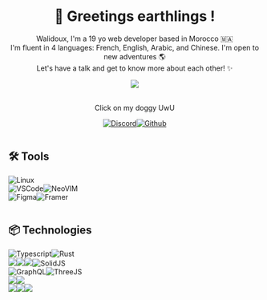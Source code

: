 <main style="text-align:center;">

# 👋 Greetings earthlings !

Walidoux, I'm a 19 yo web developer based in Morocco 🇲🇦 <br />
I'm fluent in 4 languages: French, English, Arabic, and Chinese. I'm open to new adventures 🌎 <br />
Let's have a talk and get to know more about each other! ✨ <br />

<a href="https://walidkorchi.com/">
    <img src="https://pa1.narvii.com/6294/39cf2f2bd5fce552d27a35d9496297d0f4e6528a_hq.gif" /> 
</a> <br /> <br />

Click on my doggy UwU 

[![Discord](https://img.shields.io/badge/Discord-5865F2?style=for-the-badge&logo=discord&logoColor=white)](https://discord.gg/rWpuGFCdKg)[![Github](https://img.shields.io/badge/GitHub-100000?style=for-the-badge&logo=github&logoColor=white)](https://github.com/Walidoux)

</main>

<main style="display: grid; grid-template-columns: repeat(auto-fit, minmax(300px, 1fr)); place-items-center: center;">
<section>
    
## 🛠️ Tools

![Linux](https://img.shields.io/badge/Linux-FCC624?style=for-the-badge&logo=linux&logoColor=black) <br />
![VSCode](https://img.shields.io/badge/Visual_Studio_Code-0078D4?style=for-the-badge&logo=visual%20studio%20code&logoColor=white)![NeoVIM](https://img.shields.io/badge/NeoVim-%2357A143.svg?&style=for-the-badge&logo=neovim&logoColor=white) <br />
![Figma](https://img.shields.io/badge/Figma-F24E1E?style=for-the-badge&logo=figma&logoColor=white)![Framer](https://img.shields.io/badge/Framer-black?style=for-the-badge&logo=framer&logoColor=blue)

</section>
<section>

## 📦 Technologies

![Typescript](https://img.shields.io/badge/TypeScript-007ACC?style=for-the-badge&logo=typescript&logoColor=white)![Rust](https://img.shields.io/badge/Rust-black?style=for-the-badge&logo=rust&logoColor=#E57324)
<br />
![](https://img.shields.io/badge/Tauri-FFC131?style=for-the-badge&logo=Tauri&logoColor=white)![](https://img.shields.io/badge/next.js-000000?style=for-the-badge&logo=nextdotjs&logoColor=white)![](https://img.shields.io/badge/Expo-1B1F23?style=for-the-badge&logo=expo&logoColor=white)![SolidJS](https://img.shields.io/badge/solid-486FA0?style=for-the-badge&logo=Solid&logoColor=white)
<br />
![GraphQL](https://img.shields.io/badge/GraphQl-E10098?style=for-the-badge&logo=graphql&logoColor=white)![ThreeJS](https://img.shields.io/badge/ThreeJs-black?style=for-the-badge&logo=three.js&logoColor=white)
<br />
![](https://img.shields.io/badge/Sass-CC6699?style=for-the-badge&logo=sass&logoColor=white)![](https://img.shields.io/badge/Tailwind_CSS-38B2AC?style=for-the-badge&logo=tailwind-css&logoColor=white)
<br />
![](https://img.shields.io/badge/stylelint-000?style=for-the-badge&logo=stylelint&logoColor=white)![](https://img.shields.io/badge/prettier-1A2C34?style=for-the-badge&logo=prettier&logoColor=F7BA3E)![](https://img.shields.io/badge/eslint-3A33D1?style=for-the-badge&logo=eslint&logoColor=white)

</section>
</main>
